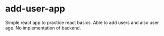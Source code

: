 # add-user-app
Simple react app to practice react basics. Able to add users and also user age. No implementation of backend. 
